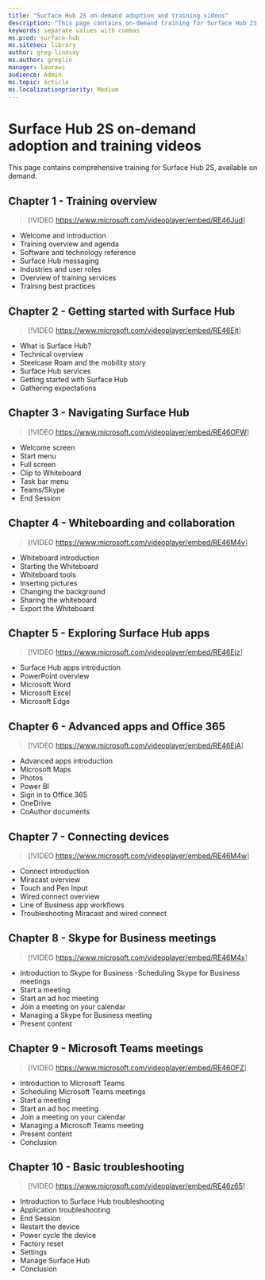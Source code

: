 ```yaml
---
title: "Surface Hub 2S on-demand adoption and training videos"
description: "This page contains on-demand training for Surface Hub 2S."
keywords: separate values with commas
ms.prod: surface-hub
ms.sitesec: library
author: greg-lindsay
ms.author: greglin
manager: laurawi
audience: Admin
ms.topic: article
ms.localizationpriority: Medium
---
```


# Surface Hub 2S on-demand adoption and training videos

This page contains comprehensive training for Surface Hub 2S, available on demand.

## Chapter 1 - Training overview

> [!VIDEO <https://www.microsoft.com/videoplayer/embed/RE46Jud>]<br>

- Welcome and introduction
- Training overview and agenda
- Software and technology reference
- Surface Hub messaging
- Industries and user roles
- Overview of training services
- Training best practices

## Chapter 2 - Getting started with Surface Hub

> [!VIDEO <https://www.microsoft.com/videoplayer/embed/RE46Ejt>]<br>

- What is Surface Hub?
- Technical overview
- Steelcase Roam and the mobility story
- Surface Hub services
- Getting started with Surface Hub
- Gathering expectations

## Chapter 3 - Navigating Surface Hub

> [!VIDEO <https://www.microsoft.com/videoplayer/embed/RE46OFW>]<br>

- Welcome screen
- Start menu
- Full screen
- Clip to Whiteboard
- Task bar menu
- Teams/Skype
- End Session

## Chapter 4 - Whiteboarding and collaboration

> [!VIDEO <https://www.microsoft.com/videoplayer/embed/RE46M4v>]<br>

- Whiteboard introduction
- Starting the Whiteboard
- Whiteboard tools
- Inserting pictures
- Changing the background
- Sharing the whiteboard
- Export the Whiteboard	
 
## Chapter 5 - Exploring Surface Hub apps

> [!VIDEO <https://www.microsoft.com/videoplayer/embed/RE46Ejz>]<br>

- Surface Hub apps introduction
- PowerPoint overview
- Microsoft Word
- Microsoft Excel
- Microsoft Edge

## Chapter 6 - Advanced apps and Office 365

> [!VIDEO <https://www.microsoft.com/videoplayer/embed/RE46EjA>]<br>

- Advanced apps introduction
- Microsoft Maps
- Photos
- Power BI
- Sign in to Office 365
- OneDrive
- CoAuthor documents

## Chapter 7 - Connecting devices

> [!VIDEO <https://www.microsoft.com/videoplayer/embed/RE46M4w>]<br>

- Connect introduction
- Miracast overview
- Touch and Pen Input
- Wired connect overview
- Line of Business app workflows
- Troubleshooting Miracast and wired connect	
 
## Chapter 8 - Skype for Business meetings

> [!VIDEO <https://www.microsoft.com/videoplayer/embed/RE46M4x>]<br>

- Introduction to Skype for Business
-Scheduling Skype for Business meetings
- Start a meeting
- Start an ad hoc meeting
- Join a meeting on your calendar
- Managing a Skype for Business meeting
- Present content
	
## Chapter 9 - Microsoft Teams meetings

> [!VIDEO <https://www.microsoft.com/videoplayer/embed/RE46OFZ>]<br>

- Introduction to Microsoft Teams
- Scheduling Microsoft Teams meetings
- Start a meeting
- Start an ad hoc meeting
- Join a meeting on your calendar
- Managing a Microsoft Teams meeting
- Present content
- Conclusion

## Chapter 10 - Basic troubleshooting

> [!VIDEO <https://www.microsoft.com/videoplayer/embed/RE46z65>]<br>

- Introduction to Surface Hub troubleshooting
- Application troubleshooting
- End Session
- Restart the device
- Power cycle the device
- Factory reset
- Settings
- Manage Surface Hub
- Conclusion